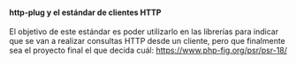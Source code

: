 #### http-plug y el estándar de clientes HTTP
El objetivo de este estándar es poder utilizarlo en las librerías para indicar que se van a realizar consultas HTTP desde un cliente, pero que finalmente sea el proyecto final el que decida cuál:
https://www.php-fig.org/psr/psr-18/

